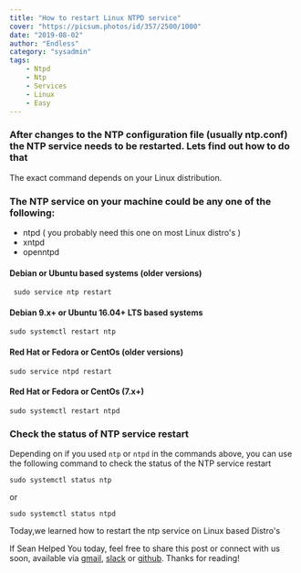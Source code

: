 ```yaml
---
title: "How to restart Linux NTPD service"
cover: "https://picsum.photos/id/357/2500/1000"
date: "2019-08-02"
author: "Endless"
category: "sysadmin"
tags:
    - Ntpd
    - Ntp
    - Services
    - Linux
    - Easy
---
```



### After changes to the NTP configuration file (usually ntp.conf) the NTP service needs to be restarted. Lets find out how to do that
The exact command depends on your Linux distribution.


### The NTP service on your machine could be any one of the following:

- ntpd ( you probably need this one on most Linux distro's )
- xntpd
- openntpd

#### Debian or Ubuntu based systems (older versions)

```
 sudo service ntp restart
```

#### Debian 9.x+ or Ubuntu 16.04+ LTS based systems
```
sudo systemctl restart ntp
```

#### Red Hat or Fedora or CentOs (older versions)
```
sudo service ntpd restart
```

#### Red Hat or Fedora or CentOs (7.x+)
```
sudo systemctl restart ntpd
```

### Check the status of NTP service restart

Depending on if you used ``ntp`` or ``ntpd`` in the commands above, you can use the following command to check the status of the NTP service restart
```
sudo systemctl status ntp
```
or
```
sudo systemctl status ntpd
```

Today,we learned how to restart the ntp service on Linux based Distro's

If Sean Helped You today, feel free to share this post or connect with us soon, available via [gmail](mailto:seanwillhelpyou@gmail.com), [slack](https://app.slack.com/client/TLMMVFQ1X/CLVTNC1MM) or [github](https://github.com/RH-sdavey/sean-will-help-you).
Thanks for reading!
